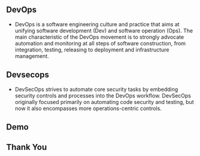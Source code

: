 ## DevOps

* DevOps is a software engineering culture and practice that aims at unifying software development (Dev) and software operation (Ops). The main characteristic of the DevOps movement is to strongly advocate automation and monitoring at all steps of software construction, from integration, testing, releasing to deployment and infrastructure management.



## Devsecops

* DevSecOps strives to automate core security tasks by embedding security controls and processes into the DevOps workflow. DevSecOps originally focused primarily on automating code security and testing, but now it also encompasses more operations-centric controls.



## Demo 



## Thank You 